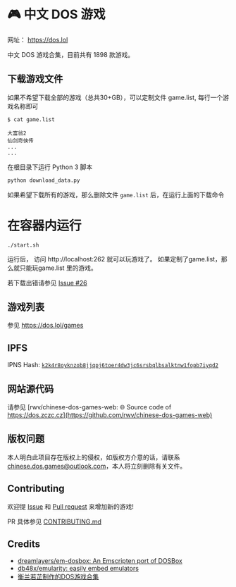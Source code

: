 # 🎮 中文 DOS 游戏

网址： https://dos.lol

中文 DOS 游戏合集，目前共有 1898 款游戏。

## 下载游戏文件

如果不希望下载全部的游戏（总共30+GB），可以定制文件 game.list, 每行一个游戏名称即可
```
$ cat game.list

大富翁2
仙剑奇侠传
...
...
```

在根目录下运行 Python 3 脚本

``` python
python download_data.py
```

如果希望下载所有的游戏，那么删除文件 `game.list` 后，在运行上面的下载命令 

# 在容器内运行

```
./start.sh
```

运行后， 访问 http://localhost:262 就可以玩游戏了。 
如果定制了game.list，那么就只能玩game.list 里的游戏。 


若下载出错请参见 [Issue #26](https://github.com/rwv/chinese-dos-games/issues/26)

## 游戏列表

参见 https://dos.lol/games

## IPFS

IPNS Hash: [`k2k4r8oyknzob8jjqpj6toer4dw3jc6srsbqlbsalktnw1fopb7iyqd2`](https://ipfs.io/ipns/k2k4r8oyknzob8jjqpj6toer4dw3jc6srsbqlbsalktnw1fopb7iyqd2)

## 网站源代码

请参见 [rwv/chinese-dos-games-web: 🌐 Source code of https://dos.zczc.cz](https://github.com/rwv/chinese-dos-games-web)

## 版权问题

本人明白此项目存在版权上的侵权，如版权方介意的话，请联系 [chinese.dos.games@outlook.com](mailto:chinese.dos.games@outlook.com)，本人将立刻删除有关文件。

## Contributing

欢迎提 [Issue](https://github.com/rwv/chinese-dos-games/issues) 和 [Pull request](https://github.com/rwv/chinese-dos-games/pulls) 来增加新的游戏!

PR 具体参见 [CONTRIBUTING.md](https://github.com/rwv/chinese-dos-games/blob/master/CONTRIBUTING.md)

## Credits

* [dreamlayers/em-dosbox: An Emscripten port of DOSBox](https://github.com/dreamlayers/em-dosbox)
* [db48x/emularity: easily embed emulators](https://github.com/db48x/emularity)
* [衡兰若芷制作的DOS游戏合集](https://tieba.baidu.com/p/3962261741)

